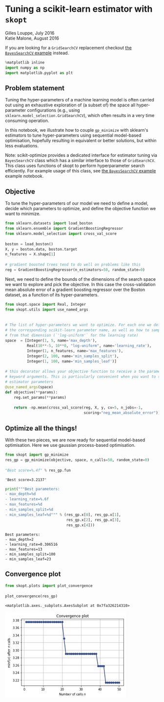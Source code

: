 # Tuning a scikit-learn estimator with `skopt`

Gilles Louppe, July 2016 <br />
Katie Malone, August 2016

If you are looking for a `GridSearchCV` replacement checkout [the `BayesSearchCV` example](sklearn-gridsearchcv-replacement.ipynb) instead.


```python
%matplotlib inline
import numpy as np
import matplotlib.pyplot as plt
```

## Problem statement

Tuning the hyper-parameters of a machine learning model is often carried out using an exhaustive exploration of (a subset of) the space all hyper-parameter configurations (e.g., using `sklearn.model_selection.GridSearchCV`), which often results in a very time consuming operation. 

In this notebook, we illustrate how to couple `gp_minimize` with sklearn's estimators to tune hyper-parameters using sequential model-based optimisation, hopefully resulting in equivalent or better solutions, but within less evaluations. 

Note: scikit-optimize provides a dedicated interface for estimator tuning via `BayesSearchCV` class which has a similar interface to those of `GridSearchCV`. This class uses functions of skopt to perform hyperparameter search efficiently. For example usage of this class, see [the `BayesSearchCV` example](sklearn-gridsearchcv-replacement.ipynb) example notebook.

## Objective 

To tune the hyper-parameters of our model we need to define a model, decide which parameters to optimize, and define the objective function we want to minimize.


```python
from sklearn.datasets import load_boston
from sklearn.ensemble import GradientBoostingRegressor
from sklearn.model_selection import cross_val_score

boston = load_boston()
X, y = boston.data, boston.target
n_features = X.shape[1]

# gradient boosted trees tend to do well on problems like this
reg = GradientBoostingRegressor(n_estimators=50, random_state=0)
```

Next, we need to define the bounds of the dimensions of the search space we want to explore and pick the objective. In this case the cross-validation mean absolute error of a gradient boosting regressor over the Boston dataset, as a function of its hyper-parameters.


```python
from skopt.space import Real, Integer
from skopt.utils import use_named_args


# The list of hyper-parameters we want to optimize. For each one we define the bounds,
# the corresponding scikit-learn parameter name, as well as how to sample values
# from that dimension (`'log-uniform'` for the learning rate)
space  = [Integer(1, 5, name='max_depth'),
          Real(10**-5, 10**0, "log-uniform", name='learning_rate'),
          Integer(1, n_features, name='max_features'),
          Integer(2, 100, name='min_samples_split'),
          Integer(1, 100, name='min_samples_leaf')]

# this decorator allows your objective function to receive a the parameters as
# keyword arguments. This is particularly convenient when you want to set scikit-learn
# estimator parameters
@use_named_args(space)
def objective(**params):
    reg.set_params(**params)

    return -np.mean(cross_val_score(reg, X, y, cv=5, n_jobs=-1,
                                    scoring="neg_mean_absolute_error"))
```

## Optimize all the things!

With these two pieces, we are now ready for sequential model-based optimisation. Here we use gaussian process-based optimisation.


```python
from skopt import gp_minimize
res_gp = gp_minimize(objective, space, n_calls=50, random_state=0)

"Best score=%.4f" % res_gp.fun
```




    'Best score=3.2137'




```python
print("""Best parameters:
- max_depth=%d
- learning_rate=%.6f
- max_features=%d
- min_samples_split=%d
- min_samples_leaf=%d""" % (res_gp.x[0], res_gp.x[1], 
                            res_gp.x[2], res_gp.x[3], 
                            res_gp.x[4]))
```

    Best parameters:
    - max_depth=2
    - learning_rate=0.306516
    - max_features=13
    - min_samples_split=100
    - min_samples_leaf=23


## Convergence plot


```python
from skopt.plots import plot_convergence

plot_convergence(res_gp)
```




    <matplotlib.axes._subplots.AxesSubplot at 0x7fa326214310>




![png](hyperparameter-optimization_files/hyperparameter-optimization_13_1.png)

